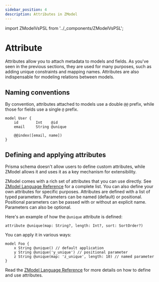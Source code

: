 ```yaml
---
sidebar_position: 4
description: Attributes in ZModel
---
```


import ZModelVsPSL from '../_components/ZModelVsPSL';

# Attribute

Attributes allow you to attach metadata to models and fields. As you've seen in the previous sections, they are used for many purposes, such as adding unique constraints and mapping names. Attributes are also indispensable for modeling relations between models.

## Naming conventions

By convention, attributes attached to models use a double `@@` prefix, while those for fields use a single `@` prefix.

```zmodel
model User {
    id        Int    @id
    email     String @unique

    @@index([email, name])
}
```

## Defining and applying attributes

<ZModelVsPSL>
Prisma schema doesn't allow users to define custom attributes, while ZModel allows it and uses it as a key mechanism for extensibility.
</ZModelVsPSL>

ZModel comes with a rich set of attributes that you can use directly. See [ZModel Language Reference](../reference/zmodel/attribute#predefined-attributes) for a complete list. You can also define your own attributes for specific purposes. Attributes are defined with a list of typed parameters. Parameters can be named (default) or positional. Positional parameters can be passed with or without an explicit name. Parameters can also be optional.

Here's an example of how the `@unique` attribute is defined:

```zmodel
attribute @unique(map: String?, length: Int?, sort: SortOrder?)
```

You can apply it in various ways:

```zmodel
model Foo {
    x String @unique() // default application
    y String @unique('y_unique') // positional parameter
    z String @unique(map: 'z_unique', length: 10) // named parameter
}
```

Read the [ZModel Language Reference](../reference/zmodel/attribute#syntax) for more details on how to define and use attributes.
